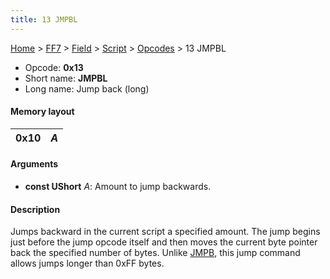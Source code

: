 ```yaml
---
title: 13 JMPBL
---
```


[Home](Main%20Page.md) > [FF7](FF7.md) > [Field](FF7/Field.md) > [Script](FF7/Field/Script.md) > [Opcodes](FF7/Field/Script/Opcodes.md) > 13 JMPBL

-   Opcode: **0x13**
-   Short name: **JMPBL**
-   Long name: Jump back (long)

#### Memory layout

| 0x10 | *A* |
|------|-----|

#### Arguments

-   **const UShort** *A*: Amount to jump backwards.

#### Description

Jumps backward in the current script a specified amount. The jump begins
just before the jump opcode itself and then moves the current byte
pointer back the specified number of bytes. Unlike [JMPB][], this jump
command allows jumps longer than 0xFF bytes.

  [JMPB]: ../12%20JMPB.md "wikilink"
